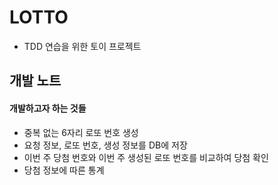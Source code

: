 # LOTTO 
* TDD 연습을 위한 토이 프로젝트
  
## 개발 노트
#### 개발하고자 하는 것들  
* 중복 없는 6자리 로또 번호 생성
* 요청 정보, 로또 번호, 생성 정보를 DB에 저장
* 이번 주 당첨 번호와 이번 주 생성된 로또 번호를 비교하여 당첨 확인
* 당첨 정보에 따른 통계